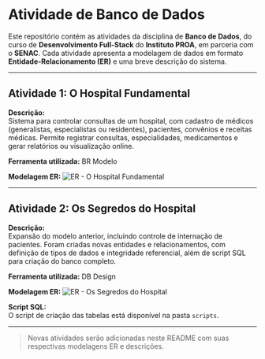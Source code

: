 # Atividade de Banco de Dados

Este repositório contém as atividades da disciplina de **Banco de Dados**, do curso de **Desenvolvimento Full-Stack** do **Instituto PROA**, em parceria com o **SENAC**. Cada atividade apresenta a modelagem de dados em formato **Entidade-Relacionamento (ER)** e uma breve descrição do sistema.  

---

## Atividade 1: O Hospital Fundamental

**Descrição:**  
Sistema para controlar consultas de um hospital, com cadastro de médicos (generalistas, especialistas ou residentes), pacientes, convênios e receitas médicas. Permite registrar consultas, especialidades, medicamentos e gerar relatórios ou visualização online.  

**Ferramenta utilizada:** BR Modelo  

**Modelagem ER:**
![ER - O Hospital Fundamental](caminho/para/imagem1.png)  

---

## Atividade 2: Os Segredos do Hospital

**Descrição:**  
Expansão do modelo anterior, incluindo controle de internação de pacientes. Foram criadas novas entidades e relacionamentos, com definição de tipos de dados e integridade referencial, além de script SQL para criação do banco completo.  

**Ferramenta utilizada:** DB Design  

**Modelagem ER:**
![ER - Os Segredos do Hospital](caminho/para/imagem2.png)  

**Script SQL:**  
O script de criação das tabelas está disponível na pasta `scripts`.  

---

> Novas atividades serão adicionadas neste README com suas respectivas modelagens ER e descrições.
